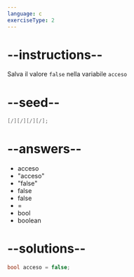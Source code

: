 ```yaml
---
language: c
exerciseType: 2
---
```


# --instructions--

Salva il valore `false` nella variabile `acceso`

# --seed--

```c
[/][/][/][/];
```

# --answers--

- acceso
- "acceso"
- "false"
- false
- false
-  = 
- bool 
- boolean 

# --solutions--

```c
bool acceso = false;
```
